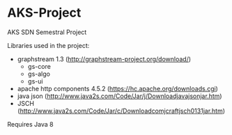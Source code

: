 # AKS-Project
AKS SDN Semestral Project

Libraries used in the project:
- graphstream 1.3 (http://graphstream-project.org/download/)
  - gs-core
  - gs-algo
  - gs-ui
- apache http components 4.5.2 (https://hc.apache.org/downloads.cgi)
- java json (http://www.java2s.com/Code/Jar/j/Downloadjavajsonjar.htm)
- JSCH (http://www.java2s.com/Code/Jar/c/Downloadcomjcraftjsch0131jar.htm)

Requires Java 8
